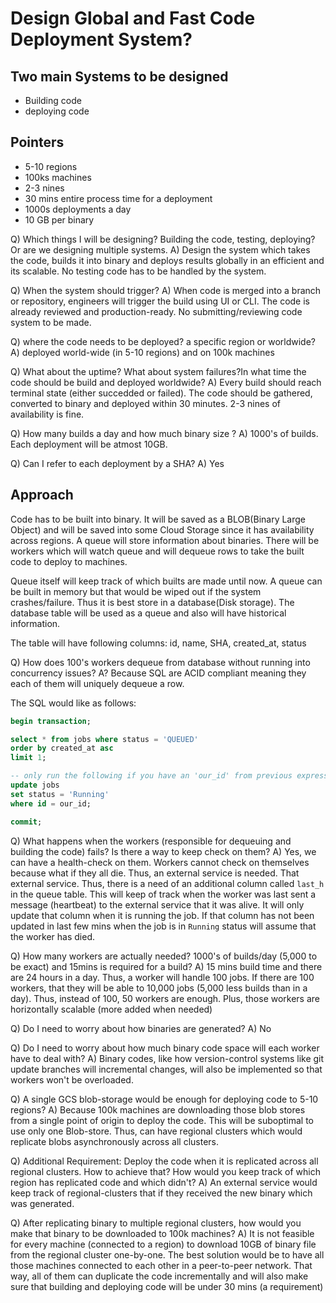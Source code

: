 # Design Global and Fast Code Deployment System?

## Two main Systems to be designed

- Building code
- deploying code

## Pointers

- 5-10 regions
- 100ks machines
- 2-3 nines
- 30 mins entire process time for a deployment
- 1000s deployments a day
- 10 GB per binary

Q) Which things I will be designing? Building the code, testing, deploying? Or are we designing multiple systems.
A) Design the system which takes the code, builds it into binary and deploys results globally in an efficient and its scalable. No testing code has to be handled by the system.

Q) When the system should trigger?
A) When code is merged into a branch or repository, engineers will trigger the build using UI or CLI. The code is already reviewed and production-ready. No submitting/reviewing code system to be made.

Q) where the code needs to be deployed? a specific region or worldwide?
A) deployed world-wide (in 5-10 regions) and on 100k machines

Q) What about the uptime? What about system failures?In what time the code should be build and deployed worldwide?
A) Every build should reach terminal state (either succedded or failed). The code should be gathered, converted to binary and deployed within 30 minutes. 2-3 nines of availability is fine.

Q) How many builds a day and how much binary size ?
A) 1000's of builds. Each deployment will be atmost 10GB.

Q) Can I refer to each deployment by a SHA?
A) Yes

## Approach

Code has to be built into binary. It will be saved as a BLOB(Binary Large Object) and will be saved into some Cloud Storage since it has availability across regions. A queue will store information about binaries. There will be workers which will watch queue and will dequeue rows to take the built code to deploy to machines.

Queue itself will keep track of which builts are made until now. A queue can be built in memory but that would be wiped out if the system crashes/failure. Thus it is best store in a database(Disk storage). The database table will be used as a queue and also will have historical information.

The table will have following columns: id, name, SHA, created_at, status

Q) How does 100's workers dequeue from database without running into concurrency issues?
A? Because SQL are ACID compliant meaning they each of them will uniquely dequeue a row.

The SQL would like as follows:

```sql
begin transaction;

select * from jobs where status = 'QUEUED'
order by created_at asc
limit 1;

-- only run the following if you have an 'our_id' from previous expression
update jobs
set status = 'Running'
where id = our_id;

commit;
```

Q) What happens when the workers (responsible for dequeuing and building the code) fails? Is there a way to keep check on them?
A) Yes, we can have a health-check on them. Workers cannot check on themselves because what if they all die. Thus, an external service is needed. That external service. Thus, there is a need of an additional column called `last_h` in the queue table. This will keep of track when the worker was last sent a message (heartbeat) to the external service that it was alive. It will only update that column when it is running the job. If that column has not been updated in last few mins when the job is in `Running` status will assume that the worker has died.

Q) How many workers are actually needed? 1000's of builds/day (5,000 to be exact) and 15mins is required for a build?
A) 15 mins build time and there are 24 hours in a day. Thus, a worker will handle 100 jobs. If there are 100 workers, that they will be able to 10,000 jobs (5,000 less builds than in a day). Thus, instead of 100, 50 workers are enough. Plus, those workers are horizontally scalable (more added when needed)

Q) Do I need to worry about how binaries are generated?
A) No

Q) Do I need to worry about how much binary code space will each worker have to deal with?
A) Binary codes, like how version-control systems like git update branches will incremental changes, will also be implemented so that workers won't be overloaded.

Q) A single GCS blob-storage would be enough for deploying code to 5-10 regions?
A) Because 100k machines are downloading those blob stores from a single point of origin to deploy the code. This will be suboptimal to use only one Blob-store. Thus, can have regional clusters which would replicate blobs asynchronously across all clusters.

Q) Additional Requirement: Deploy the code when it is replicated across all regional clusters. How to achieve that? How would you keep track of which region has replicated code and which didn't?
A) An external service would keep track of regional-clusters that if they received the new binary which was generated.

Q) After replicating binary to multiple regional clusters, how would you make that binary to be downloaded to 100k machines?
A) It is not feasible for every machine (connected to a region) to download 10GB of binary file from the regional cluster one-by-one. The best solution would be to have all those machines connected to each other in a peer-to-peer network. That way, all of them can duplicate the code incrementally and will also make sure that building and deploying code will be under 30 mins (a requirement)
